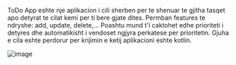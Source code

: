 ToDo App eshte nje aplikacion i cili sherben per te shenuar te gjitha tasqet apo detyrat te cilat kemi per ti bere gjate dites. Permban features te ndryshe: add, update, delete,...
Poashtu mund t'i caktohet edhe prioriteti i detyres dhe automatikisht i vendoset ngjyra perkatese per prioritetin.
Gjuha e cila eshte perdorur per krijimin e ketij aplikacioni eshte kotlin.

![image](https://user-images.githubusercontent.com/103081251/211662982-a4c68e79-1b65-4038-ab7f-2cf886b3cc73.png)
